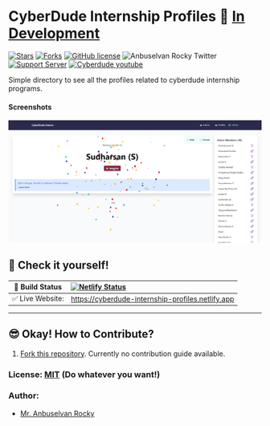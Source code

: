 # CyberDude Internship Profiles 🎉 [In Development](https://cyberdude-internship-profiles.netlify.app)

[![Stars](https://img.shields.io/github/stars/anburocky3/cyberdude-internship-profiles)](https://github.com/anburocky3/cyberdude-internship-profiles)
[![Forks](https://img.shields.io/github/forks/anburocky3/cyberdude-internship-profiles)](https://github.com/anburocky3/cyberdude-internship-profiles)
[![GitHub license](https://img.shields.io/github/license/anburocky3/cyberdude-internship-profiles)](https://github.com/anburocky3/cyberdude-internship-profiles)
![Anbuselvan Rocky Twitter](https://img.shields.io/twitter/url?style=social&url=https%3A%2F%2Fgithub.com%2Fanburocky3%2Fcyberdude-internship-profiles)
[![Support Server](https://img.shields.io/discord/742347296091537448.svg?label=Discord&logo=Discord&colorB=7289da)](https://discord.gg/6ktMR65YMy)
[![Cyberdude youtube](https://img.shields.io/youtube/channel/subscribers/UCteUj8bL1ppZcS70UCWrVfw?style=social)](https://www.youtube.com/c/cyberdudenetworks)

Simple directory to see all the profiles related to cyberdude internship programs.

#### Screenshots

![Screenshot](./screenshots/1.png)

## 🎉 Check it yourself!

| 🚧 Build Status  | [![Netlify Status](https://api.netlify.com/api/v1/badges/778f756e-2243-4e78-b97f-93da60429e74/deploy-status)](https://app.netlify.com/sites/cyberdude-internship-profiles/deploys) |
| ---------------- | :--------------------------------------------------------------------------------------------------------------------------------------------------------------------------------- |
| ✅ Live Website: | https://cyberdude-internship-profiles.netlify.app                                                                                                                                  |

---

## 😎 Okay! How to Contribute?

1. [Fork this repository](https://github.com/anburocky3/cyberdude-internship-profiles/fork). Currently no contribution guide available.

### License: [MIT](./LICENSE) (Do whatever you want!)

### Author:

- [Mr. Anbuselvan Rocky](https://fb.me/anburocky3)
